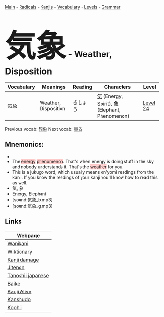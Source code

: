 <style> bigfont {font-size: 100px}</style>
[Main](../README.md) -
[Radicals](../radicals.md) -
[Kanjis](../kanjis.md) -
[Vocabulary](../vocabulary.md) -
[Levels](../levels.md) -
[Grammar](../grammar.md)
# <bigfont> 気象</bigfont> - Weather, Disposition 

| Vocabulary | Meanings | Reading | Characters | Level |
| --- | --- | --- | --- | --- |
| 気象 | Weather, Disposition | きしょう |  [気](../kanjis/気.md) (Energy, Spirit), [象](../kanjis/象.md) (Elephant, Phenomenon) | [Level 24](../levels/wk_level24.md) |

Previous vocab: [現象](現象.md) Next vocab: [量る](量る.md) 

## Mnemonics:

* 
* The <span style="background-color:#ffcccb"> energy</span> <span style="background-color:#ffcccb"> phenomenon</span>. That's when energy is doing stuff in the sky and nobody understands it. That's the <span style="background-color:#ffcccb"> weather</span> for you.
* This is a jukugo word, which usually means on'yomi readings from the kanji. If you know the readings of your kanji you'll know how to read this as well.
* 気, 象
* Energy, Elephant
* [sound:気象_b.mp3]
* [sound:気象_g.mp3]


## Links 

| Webpage |
| --- |
| [Wanikani          ](https://www.wanikani.com/kanji/気象) |
| [Wiktionary        ](https://en.wiktionary.org/wiki/気象) |
| [Kanji damage      ](http://www.kanjidamage.com/kanji/search?utf8=✓&q=気象) |
| [Jitenon           ](https://jitenon.com/kanji/気象) |
| [Tanoshii japanese ](https://www.tanoshiijapanese.com/dictionary/kanji.cfm?k=気象) |
| [Baike             ](https://baike.baidu.com/item/気象) |
| [Kanji Alive       ](https://app.kanjialive.com/気象) |
| [Kanshudo          ](https://www.kanshudo.com/searchmn?q=気象) |
| [Koohii            ](https://kanji.koohii.com/study/kanji/気象) |
